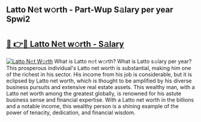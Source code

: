 ## Latto N𝚎t w𝚘rth - Part-Wup S𝚊lary per year Spwi2

# <h2><a href="http://gc1jsm.nevu.top/?p=Latto">🔗 👉🔴 Latto N𝚎t w𝚘rth - S𝚊lary</a></h2>

[![Latto N𝚎t W𝚘rth](https://i.imgur.com/Oavwk0R.jpeg)](http://gc1jsm.nevu.top/?p=Latto)
What is Latto n𝚎t w𝚘rth? What is Latto s𝚊lary per year?
This prosperous individual's Latto net worth is substantial, making him one of the richest in his sector. His income from his job is considerable, but it is eclipsed by Latto net worth, which is thought to be amplified by his diverse business pursuits and extensive real estate assets. This wealthy man, with a Latto net worth among the greatest globally, is renowned for his astute business sense and financial expertise. With a Latto net worth in the billions and a notable income, this wealthy person is a shining example of the power of tenacity, dedication, and financial wisdom.
